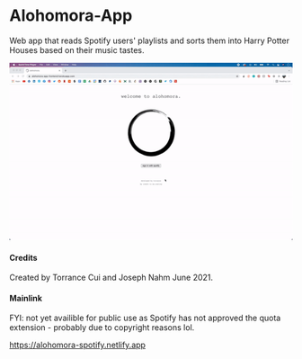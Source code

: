 # Alohomora-App
Web app that reads Spotify users' playlists and sorts them into Harry Potter Houses based on their music tastes.

![](https://github.com/torrancecui/Alohomora-App/blob/main/alohamora.gif)

#### Credits

Created by Torrance Cui and Joseph Nahm June 2021.

#### Mainlink

FYI: not yet availible for public use as Spotify has not approved the quota extension - probably due to copyright reasons lol.

https://alohomora-spotify.netlify.app
